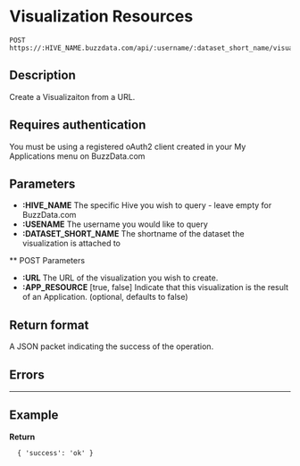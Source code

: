 # Visualization Resources

    POST https://:HIVE_NAME.buzzdata.com/api/:username/:dataset_short_name/visualizations/

## Description

Create a Visualizaiton from a URL.

## Requires authentication

You must be using a registered oAuth2 client created in your My Applications menu on BuzzData.com

## Parameters

- **:HIVE_NAME** The specific Hive you wish to query - leave empty for BuzzData.com
- **:USENAME** The username you would like to query
- **:DATASET_SHORT_NAME** The shortname of the dataset the visualization is attached to

** POST Parameters

- **:URL** The URL of the visualization you wish to create. 
- **:APP_RESOURCE** [true, false] Indicate that this visualization is the result of an Application. (optional, defaults to false)

## Return format

A JSON packet indicating the success of the operation.

## Errors

***

## Example

**Return**

      { 'success': 'ok' }
    
